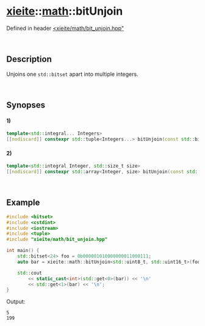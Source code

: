 # [xieite](../../xieite.md)\:\:[math](../../math.md)\:\:bitUnjoin
Defined in header [<xieite/math/bit_unjoin.hpp"](../../../include/xieite/math/bit_unjoin.hpp)

&nbsp;

## Description
Unjoins one `std::bitset` apart into multiple integers.

&nbsp;

## Synopses
#### 1)
```cpp
template<std::integral... Integers>
[[nodiscard]] constexpr std::tuple<Integers...> bitUnjoin(const std::bitset<(... + xieite::types::sizeBits<Integers>)>& value) noexcept;
```
#### 2)
```cpp
template<std::integral Integer, std::size_t size>
[[nodiscard]] constexpr std::array<Integer, size> bitUnjoin(const std::bitset<xieite::types::sizeBits<Integer> * size>& value) noexcept;
```

&nbsp;

## Example
```cpp
#include <bitset>
#include <cstdint>
#include <iostream>
#include <tuple>
#include "xieite/math/bit_unjoin.hpp"

int main() {
    std::bitset<24> foo = 0b000001010000000011000111;
    auto bar = xieite::math::bitUnjoin<std::uint8_t, std::uint16_t>(foo);

    std::cout
        << static_cast<int>(std::get<0>(bar)) << '\n'
        << std::get<1>(bar) << '\n';
}
```
Output:
```
5
199
```
